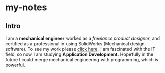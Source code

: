 # my-notes

## Intro

I am a **mechanical engineer** worked as a *freelance product designer*, and certified as a professional in using SolidWorks (Mechanical design software). To see my work please [click here](https://almajdalawi.weebly.com/).
I am fascinated with the IT field, so now I am studying **Application Development.** Hopefully in the future I could merge mechanical engineering with programming, which is powerful.
